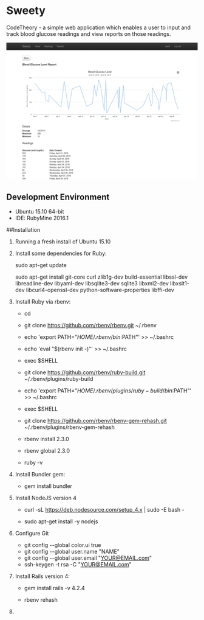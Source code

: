 # Sweety
CodeTheory - a simple web application which enables a user to input and 
track blood glucose readings and view reports on those readings.

![alt text](https://raw.githubusercontent.com/pweisensee/Sweety/master/app/assets/images/4-26.png "Preview")

## Development Environment
* Ubuntu 15.10 64-bit
* IDE: RubyMine 2016.1

##Installation

1. Running a fresh install of Ubuntu 15.10

2. Install some dependencies for Ruby:

	sudo apt-get update

	sudo apt-get install git-core curl zlib1g-dev build-essential libssl-dev libreadline-dev libyaml-dev libsqlite3-dev sqlite3 libxml2-dev libxslt1-dev libcurl4-openssl-dev python-software-properties libffi-dev

3. Install Ruby via rbenv:

	* cd

	* git clone https://github.com/rbenv/rbenv.git ~/.rbenv

	* echo 'export PATH="$HOME/.rbenv/bin:$PATH"' >> ~/.bashrc

	* echo 'eval "$(rbenv init -)"' >> ~/.bashrc

	* exec $SHELL

	* git clone https://github.com/rbenv/ruby-build.git ~/.rbenv/plugins/ruby-build

	* echo 'export PATH="$HOME/.rbenv/plugins/ruby-build/bin:$PATH"' >> ~/.bashrc

	* exec $SHELL

	* git clone https://github.com/rbenv/rbenv-gem-rehash.git ~/.rbenv/plugins/rbenv-gem-rehash

	* rbenv install 2.3.0

	* rbenv global 2.3.0

	* ruby -v

4. Install Bundler gem:

	* gem install bundler

5. Install NodeJS version 4

	* curl -sL https://deb.nodesource.com/setup_4.x | sudo -E bash -

	* sudo apt-get install -y nodejs

6. Configure Git

	* git config --global color.ui true
	* git config --global user.name "NAME"
	* git config --global user.email "YOUR@EMAIL.com"
	* ssh-keygen -t rsa -C "YOUR@EMAIL.com"

7. Install Rails version 4:

	* gem install rails -v 4.2.4

	* rbenv rehash

8.


